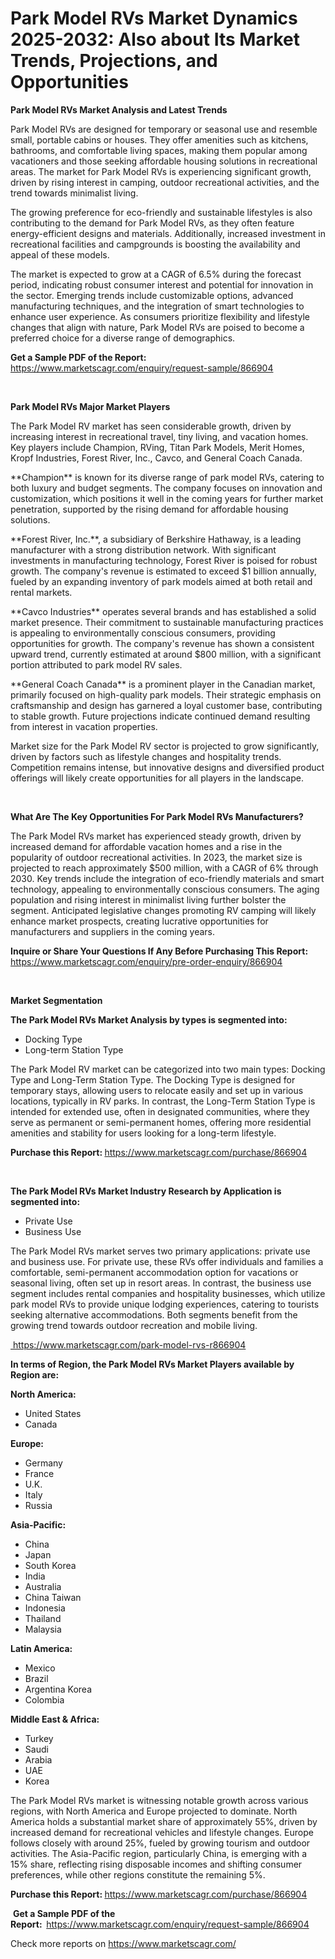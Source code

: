 <p><h1>Park Model RVs Market Dynamics 2025-2032: Also about Its Market Trends, Projections, and Opportunities</h1></p><p><strong>Park Model RVs Market Analysis and Latest Trends</strong></p>
<p><p>Park Model RVs are designed for temporary or seasonal use and resemble small, portable cabins or houses. They offer amenities such as kitchens, bathrooms, and comfortable living spaces, making them popular among vacationers and those seeking affordable housing solutions in recreational areas. The market for Park Model RVs is experiencing significant growth, driven by rising interest in camping, outdoor recreational activities, and the trend towards minimalist living. </p><p>The growing preference for eco-friendly and sustainable lifestyles is also contributing to the demand for Park Model RVs, as they often feature energy-efficient designs and materials. Additionally, increased investment in recreational facilities and campgrounds is boosting the availability and appeal of these models. </p><p>The market is expected to grow at a CAGR of 6.5% during the forecast period, indicating robust consumer interest and potential for innovation in the sector. Emerging trends include customizable options, advanced manufacturing techniques, and the integration of smart technologies to enhance user experience. As consumers prioritize flexibility and lifestyle changes that align with nature, Park Model RVs are poised to become a preferred choice for a diverse range of demographics.</p></p>
<p><strong>Get a Sample PDF of the Report:&nbsp;</strong> <a href="https://www.marketscagr.com/enquiry/request-sample/866904?utm_campaign=3188&utm_medium=2&utm_source=Github&utm_content=ia&utm_term=10042025&utm_id=park-model-rvs">https://www.marketscagr.com/enquiry/request-sample/866904</a></p>
<p>&nbsp;</p>
<p><strong>Park Model RVs Major Market Players</strong></p>
<p><p>The Park Model RV market has seen considerable growth, driven by increasing interest in recreational travel, tiny living, and vacation homes. Key players include Champion, RVing, Titan Park Models, Merit Homes, Kropf Industries, Forest River, Inc., Cavco, and General Coach Canada.</p><p>**Champion** is known for its diverse range of park model RVs, catering to both luxury and budget segments. The company focuses on innovation and customization, which positions it well in the coming years for further market penetration, supported by the rising demand for affordable housing solutions.</p><p>**Forest River, Inc.**, a subsidiary of Berkshire Hathaway, is a leading manufacturer with a strong distribution network. With significant investments in manufacturing technology, Forest River is poised for robust growth. The company's revenue is estimated to exceed $1 billion annually, fueled by an expanding inventory of park models aimed at both retail and rental markets.</p><p>**Cavco Industries** operates several brands and has established a solid market presence. Their commitment to sustainable manufacturing practices is appealing to environmentally conscious consumers, providing opportunities for growth. The company's revenue has shown a consistent upward trend, currently estimated at around $800 million, with a significant portion attributed to park model RV sales.</p><p>**General Coach Canada** is a prominent player in the Canadian market, primarily focused on high-quality park models. Their strategic emphasis on craftsmanship and design has garnered a loyal customer base, contributing to stable growth. Future projections indicate continued demand resulting from interest in vacation properties.</p><p>Market size for the Park Model RV sector is projected to grow significantly, driven by factors such as lifestyle changes and hospitality trends. Competition remains intense, but innovative designs and diversified product offerings will likely create opportunities for all players in the landscape.</p></p>
<p>&nbsp;</p>
<p><strong>What Are The Key Opportunities For Park Model RVs Manufacturers?</strong></p>
<p><p>The Park Model RVs market has experienced steady growth, driven by increased demand for affordable vacation homes and a rise in the popularity of outdoor recreational activities. In 2023, the market size is projected to reach approximately $500 million, with a CAGR of 6% through 2030. Key trends include the integration of eco-friendly materials and smart technology, appealing to environmentally conscious consumers. The aging population and rising interest in minimalist living further bolster the segment. Anticipated legislative changes promoting RV camping will likely enhance market prospects, creating lucrative opportunities for manufacturers and suppliers in the coming years.</p></p>
<p><strong>Inquire or Share Your Questions If Any Before Purchasing This Report:</strong> <a href="https://www.marketscagr.com/enquiry/pre-order-enquiry/866904?utm_campaign=3188&utm_medium=2&utm_source=Github&utm_content=ia&utm_term=10042025&utm_id=park-model-rvs">https://www.marketscagr.com/enquiry/pre-order-enquiry/866904</a></p>
<p>&nbsp;</p>
<p><strong>Market Segmentation</strong></p>
<p><strong>The Park Model RVs Market Analysis by types is segmented into:</strong></p>
<p><ul><li>Docking Type</li><li>Long-term Station Type</li></ul></p>
<p><p>The Park Model RV market can be categorized into two main types: Docking Type and Long-Term Station Type. The Docking Type is designed for temporary stays, allowing users to relocate easily and set up in various locations, typically in RV parks. In contrast, the Long-Term Station Type is intended for extended use, often in designated communities, where they serve as permanent or semi-permanent homes, offering more residential amenities and stability for users looking for a long-term lifestyle.</p></p>
<p><strong>Purchase this Report:&nbsp;</strong><a href="https://www.marketscagr.com/purchase/866904?utm_campaign=3188&utm_medium=2&utm_source=Github&utm_content=ia&utm_term=10042025&utm_id=park-model-rvs">https://www.marketscagr.com/purchase/866904</a></p>
<p>&nbsp;</p>
<p><strong>The Park Model RVs Market Industry Research by Application is segmented into:</strong></p>
<p><ul><li>Private Use</li><li>Business Use</li></ul></p>
<p><p>The Park Model RVs market serves two primary applications: private use and business use. For private use, these RVs offer individuals and families a comfortable, semi-permanent accommodation option for vacations or seasonal living, often set up in resort areas. In contrast, the business use segment includes rental companies and hospitality businesses, which utilize park model RVs to provide unique lodging experiences, catering to tourists seeking alternative accommodations. Both segments benefit from the growing trend towards outdoor recreation and mobile living.</p></p>
<p><a href="https://www.marketscagr.com/park-model-rvs-r866904?utm_campaign=3188&utm_medium=2&utm_source=Github&utm_content=ia&utm_term=10042025&utm_id=park-model-rvs">&nbsp;https://www.marketscagr.com/park-model-rvs-r866904</a></p>
<p><strong>In terms of Region, the Park Model RVs Market Players available by Region are:</strong></p>
<p>
    <p> <strong> North America: </strong>
        <ul>
            <li>United States</li>
            <li>Canada</li>
        </ul>
        </p> 
    <p> <strong> Europe: </strong>
        <ul>
            <li>Germany</li>
            <li>France</li>
            <li>U.K.</li>
            <li>Italy</li>
            <li>Russia</li>
        </ul>
        </p> 
    <p> <strong> Asia-Pacific: </strong>
        <ul>
            <li>China</li>
            <li>Japan</li>
            <li>South Korea</li>
            <li>India</li>
            <li>Australia</li>
            <li>China Taiwan</li>
            <li>Indonesia</li>
            <li>Thailand</li>
            <li>Malaysia</li>
        </ul>
        </p> 
    <p> <strong> Latin America: </strong>
        <ul>
            <li>Mexico</li>
            <li>Brazil</li>
            <li>Argentina Korea</li>
            <li>Colombia</li>
        </ul>
        </p> 
    <p> <strong> Middle East & Africa: </strong>
        <ul>
            <li>Turkey</li>
            <li>Saudi</li>
            <li>Arabia</li>
            <li>UAE</li>
            <li>Korea</li>
        </ul>
    </p>
    </p>
<p><p>The Park Model RVs market is witnessing notable growth across various regions, with North America and Europe projected to dominate. North America holds a substantial market share of approximately 55%, driven by increased demand for recreational vehicles and lifestyle changes. Europe follows closely with around 25%, fueled by growing tourism and outdoor activities. The Asia-Pacific region, particularly China, is emerging with a 15% share, reflecting rising disposable incomes and shifting consumer preferences, while other regions constitute the remaining 5%.</p></p>
<p><strong>Purchase this Report: </strong><a href="https://www.marketscagr.com/purchase/866904?utm_campaign=3188&utm_medium=2&utm_source=Github&utm_content=ia&utm_term=10042025&utm_id=park-model-rvs">https://www.marketscagr.com/purchase/866904</a></p>
<p>&nbsp;<strong>Get a Sample PDF of the Report:&nbsp;&nbsp;</strong><a href="https://www.marketscagr.com/enquiry/request-sample/866904?utm_campaign=3188&utm_medium=2&utm_source=Github&utm_content=ia&utm_term=10042025&utm_id=park-model-rvs">https://www.marketscagr.com/enquiry/request-sample/866904</a></p>
<p><strong></strong></p>
<p>Check more reports on <a href="https://www.marketscagr.com/?utm_campaign=3188&utm_medium=2&utm_source=Github&utm_content=ia&utm_term=10042025&utm_id=park-model-rvs">https://www.marketscagr.com/</a></p>